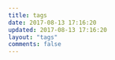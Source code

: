 ```yaml
---
title: tags
date: 2017-08-13 17:16:20
updated: 2017-08-13 17:16:20
layout: "tags"
comments: false
---
```

